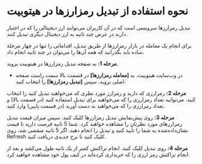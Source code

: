 # نحوه استفاده از تبدیل رمزارزها در هیتوبیت

تبدیل رمزارزها سرویسی است که در آن کاربران می‌توانند ارز دیجیتالی را که در اختیار دارند در عرض چند ثانیه به ارز دیجیتال دیگری تبدیل کنند.

برای انجام یک معامله در بازار رمزارزها از طریق تبدیل، اقداماتی را تنها در چهار مرحلهٔ ساده باید بگذرانید که همه آن‌ها را می‌توان در چند ثانیه انجام داد.

**مرحله 1:** به صفحه تبدیل رمزارزها در هیتوبیت بروید.

-	 در وب‌سایت هیتوبیت، به **[معامله رمزارزها]** در قسمت بالا سمت راست صفحه اصلی بروید، سپس **[تبدیل رمزارزها]** را انتخاب کنید.

**مرحله 2:** رمزارزی که دارید و رمزارز مورد نظری که می‌خواهید تبدیل کنید را انتخاب کنید. می‌توانید تعداد رمزارزی را که می‌خواهید برای تبدیل استفاده کنید (در قسمت بالا) و تعداد رمزارزی را که می‌خواهید به دست آورید (در قسمت پایین) وارد کنید.

**مرحله 3:** روی پیش‌نمایش تبدیل رمزارزها کلیک کنید. سپس میزان قیمت تبدیل رمزارزهای مورد نظرتان را مشاهده خواهید کرد. شما 5 ثانیه فرصت دارید تا قیمت نشان‌داده‌شده به شما را تأیید کنید و تبدیل را انجام دهید. اگر 5 ثانیه منقضی شد، روی Refresh کلیک کنید تا نرخ جدیدی دریافت کنید.

**مرحله 4:** روی تبدیل کلیک کنید. انجام تراکنش کمتر از یک ثانیه طول می‌کشد و بعد از انجام تراکتش رمز ارزی را که خریداری کرده‌اید در کیف پول خود مشاهده خواهید کرد.
